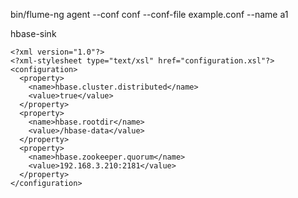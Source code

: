 bin/flume-ng agent --conf conf --conf-file example.conf --name a1


hbase-sink



```
<?xml version="1.0"?>
<?xml-stylesheet type="text/xsl" href="configuration.xsl"?>
<configuration>
  <property>
    <name>hbase.cluster.distributed</name>
    <value>true</value>
  </property>
  <property>
    <name>hbase.rootdir</name>
    <value>/hbase-data</value>
  </property>
  <property>
    <name>hbase.zookeeper.quorum</name>
    <value>192.168.3.210:2181</value>
  </property>
</configuration>
```